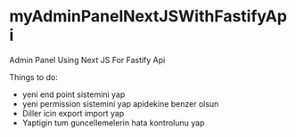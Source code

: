 # myAdminPanelNextJSWithFastifyApi
Admin Panel Using Next JS For Fastify Api

Things to do:
- yeni end point sistemini yap
- yeni permission sistemini yap apidekine benzer olsun
- Diller icin export import yap
- Yaptigin tum guncellemelerin hata kontrolunu yap
